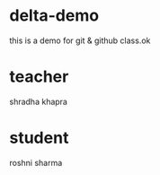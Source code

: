 # delta-demo
this is a demo for git &amp; github class.ok
# teacher
shradha khapra
# student
roshni sharma

